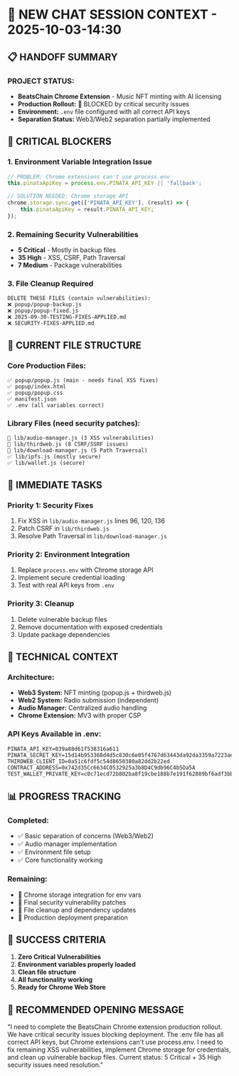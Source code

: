 # 🔄 NEW CHAT SESSION CONTEXT - 2025-10-03-14:30

## 📋 **HANDOFF SUMMARY**

### **PROJECT STATUS:**
- **BeatsChain Chrome Extension** - Music NFT minting with AI licensing
- **Production Rollout:** 🔴 BLOCKED by critical security issues
- **Environment:** `.env` file configured with all correct API keys
- **Separation Status:** Web3/Web2 separation partially implemented

## 🚨 **CRITICAL BLOCKERS**

### **1. Environment Variable Integration Issue**
```javascript
// PROBLEM: Chrome extensions can't use process.env
this.pinataApiKey = process.env.PINATA_API_KEY || 'fallback';

// SOLUTION NEEDED: Chrome storage API
chrome.storage.sync.get(['PINATA_API_KEY'], (result) => {
    this.pinataApiKey = result.PINATA_API_KEY;
});
```

### **2. Remaining Security Vulnerabilities**
- **5 Critical** - Mostly in backup files
- **35 High** - XSS, CSRF, Path Traversal
- **7 Medium** - Package vulnerabilities

### **3. File Cleanup Required**
```
DELETE THESE FILES (contain vulnerabilities):
❌ popup/popup-backup.js
❌ popup/popup-fixed.js  
❌ 2025-09-30-TESTING-FIXES-APPLIED.md
❌ SECURITY-FIXES-APPLIED.md
```

## 📁 **CURRENT FILE STRUCTURE**

### **Core Production Files:**
```
✅ popup/popup.js (main - needs final XSS fixes)
✅ popup/index.html
✅ popup/popup.css
✅ manifest.json
✅ .env (all variables correct)
```

### **Library Files (need security patches):**
```
🔧 lib/audio-manager.js (3 XSS vulnerabilities)
🔧 lib/thirdweb.js (8 CSRF/SSRF issues)
🔧 lib/download-manager.js (5 Path Traversal)
✅ lib/ipfs.js (mostly secure)
✅ lib/wallet.js (secure)
```

## 🎯 **IMMEDIATE TASKS**

### **Priority 1: Security Fixes**
1. Fix XSS in `lib/audio-manager.js` lines 96, 120, 136
2. Patch CSRF in `lib/thirdweb.js` 
3. Resolve Path Traversal in `lib/download-manager.js`

### **Priority 2: Environment Integration**
1. Replace `process.env` with Chrome storage API
2. Implement secure credential loading
3. Test with real API keys from `.env`

### **Priority 3: Cleanup**
1. Delete vulnerable backup files
2. Remove documentation with exposed credentials
3. Update package dependencies

## 🔧 **TECHNICAL CONTEXT**

### **Architecture:**
- **Web3 System:** NFT minting (popup.js + thirdweb.js)
- **Web2 System:** Radio submission (independent)
- **Audio Manager:** Centralized audio handling
- **Chrome Extension:** MV3 with proper CSP

### **API Keys Available in .env:**
```
PINATA_API_KEY=039a88d61f538316a611
PINATA_SECRET_KEY=15d14b953368d4d5c830c6e05f4767d63443da92da3359a7223ae115315beb91
THIRDWEB_CLIENT_ID=0a51c6fdf5c54d8650380a82dd2b22ed
CONTRACT_ADDRESS=0x742d35Cc6634C0532925a3b8D4C9db96C4b5Da5A
TEST_WALLET_PRIVATE_KEY=c0c71ecd72b802ba8f19cbe188b7e191f62889bf6adf3bb18265a626a5829171
```

## 📊 **PROGRESS TRACKING**

### **Completed:**
- ✅ Basic separation of concerns (Web3/Web2)
- ✅ Audio manager implementation
- ✅ Environment file setup
- ✅ Core functionality working

### **Remaining:**
- 🔧 Chrome storage integration for env vars
- 🔧 Final security vulnerability patches
- 🔧 File cleanup and dependency updates
- 🔧 Production deployment preparation

## 🚀 **SUCCESS CRITERIA**

1. **Zero Critical Vulnerabilities**
2. **Environment variables properly loaded**
3. **Clean file structure**
4. **All functionality working**
5. **Ready for Chrome Web Store**

## 💬 **RECOMMENDED OPENING MESSAGE**

"I need to complete the BeatsChain Chrome extension production rollout. We have critical security issues blocking deployment. The .env file has all correct API keys, but Chrome extensions can't use process.env. I need to fix remaining XSS vulnerabilities, implement Chrome storage for credentials, and clean up vulnerable backup files. Current status: 5 Critical + 35 High security issues need resolution."
